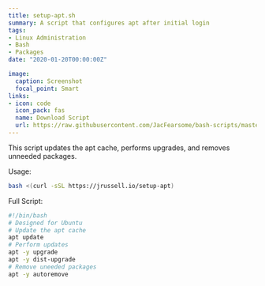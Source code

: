 ```yaml
---
title: setup-apt.sh
summary: A script that configures apt after initial login
tags:
- Linux Administration
- Bash
- Packages
date: "2020-01-20T00:00:00Z"

image:
  caption: Screenshot
  focal_point: Smart
links:
- icon: code
  icon_pack: fas
  name: Download Script
  url: https://raw.githubusercontent.com/JacFearsome/bash-scripts/master/setup-scripts/setup-apt.sh
---
```

This script updates the apt cache, performs upgrades, and removes unneeded packages.

Usage:
```sh
bash <(curl -sSL https://jrussell.io/setup-apt)
```
Full Script:
```sh
#!/bin/bash
# Designed for Ubuntu
# Update the apt cache
apt update
# Perform updates
apt -y upgrade
apt -y dist-upgrade
# Remove uneeded packages
apt -y autoremove
```